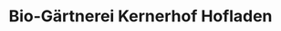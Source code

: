 ---
title: "Bio-Gärtnerei Kernerhof Hofladen"
url: /stephanskirchen/bio-gaertnerei-kernerhof-hofladen/
shop: Hofladen
---